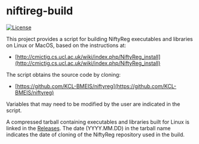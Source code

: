 # niftireg-build

[![License](https://img.shields.io/github/license/kh296/niftyreg-build)](https://github.com/kh296/niftyreg-build/blob/master/LICENSE)

This project provides a script for building NiftyReg executables and
libraries on Linux or MacOS, based on the instructions at:

-  [http://cmictig.cs.ucl.ac.uk/wiki/index.php/NiftyReg_install](http://cmictig.cs.ucl.ac.uk/wiki/index.php/NiftyReg_install)

The script obtains the source code by cloning:

- [https://github.com/KCL-BMEIS/niftyreg](https://github.com/KCL-BMEIS/niftyreg)

Variables that may need to be modified by the user are indicated in the script.

A compressed tarball containing executables and libraries built for
Linux is linked in the [Releases](https://github.com/kh296/niftyreg-build/releases).  The date (YYYY.MM.DD) in the tarball name indicates the date of cloning
of the NiftyReg repository used in the build.
